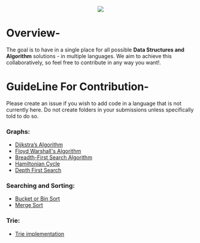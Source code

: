 <p align="center">
<img src="https://img.shields.io/badge/C%2B%2B-00599C?style=for-the-badge&logo=c%2B%2B&logoColor=orange">
</p>

# Overview-
The goal is to have in a single place for all possible **Data Structures and Algorithm** solutions - in multiple languages. We aim to achieve this collaboratively, so feel free to contribute in any way you want!.

# GuideLine For Contribution-
Please create an issue if you wish to add code in a language that is not currently here. Do not create folders in your submissions unless specifically told to do so.


### Graphs:
- [Dijkstra’s Algorithm](Graph/Dijkstra's_Algorithm.cpp)
- [Floyd Warshall's Algorithm](Graph/Floyd_Warshall.cpp)
- [Breadth-First Search Algorithm](Graph/Breadth_First_Search.cpp)
- [Hamiltonian Cycle](Graph/Hamiltonian_Cycle.cpp)
- [Depth First Search](Graph/Depth_First_Search.cpp)

### Searching and Sorting:
- [Bucket or Bin Sort](Searching_and_Sorting/Bucket_or_Bin_Sort.cpp)
- [Merge Sort](Searching_and_Sorting/MergeSort.cpp)


### Trie:
- [Trie implementation](Trie/Trie.cpp)
